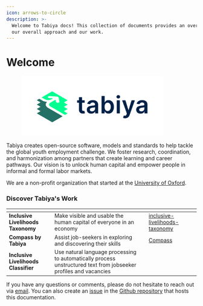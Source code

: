 ```yaml
---
icon: arrows-to-circle
description: >-
  Welcome to Tabiya docs! This collection of documents provides an overview of
  our overall approach and our work.
---
```


# Welcome

<figure><picture><source srcset=".gitbook/assets/Tabiya_Logo_RGB_Monochrome_ImageWord_Dark.png" media="(prefers-color-scheme: dark)"><img src=".gitbook/assets/Tabiya_Logo_RGB_Chromatic_ImageWord.png" alt="" width="375"></picture><figcaption></figcaption></figure>

Tabiya creates open-source software, models and standards to help tackle the global youth employment challenge. We foster research, coordination, and harmonization among partners that create learning and career pathways. Our vision is to unlock human capital and empower people in informal and formal labor markets.&#x20;

We are a non-profit organization that started at the [University of Oxford](https://www.oxfordmartin.ox.ac.uk/future-of-development/).

### Discover Tabiya's Work

<table data-view="cards"><thead><tr><th></th><th></th><th></th><th data-hidden data-card-target data-type="content-ref"></th><th data-hidden data-card-cover data-type="files"></th></tr></thead><tbody><tr><td><strong>Inclusive Livelihoods Taxonomy</strong></td><td>Make visible and usable the human capital of everyone in an economy</td><td></td><td><a href="our-tech-stack/inclusive-livelihoods-taxonomy/">inclusive-livelihoods-taxonomy</a></td><td></td></tr><tr><td><strong>Compass by Tabiya</strong></td><td>Assist job-seekers in exploring and discovering their skills</td><td></td><td><a href="https://app.gitbook.com/o/R1Wzhnch8nFln8aM1Aec/s/0O0RbZr6qGsjDH7HKDCo/">Compass</a></td><td></td></tr><tr><td><strong>Inclusive Livelihoods Classifier</strong></td><td>Use natural language processing to automatically process unstructured text from jobseeker profiles and vacancies </td><td></td><td></td><td></td></tr></tbody></table>

If you have any questions or comments, please do not hesitate to reach out via [email](mailto:hi@tabiya.tech). You can also create an [issue](https://github.com/tabiya-tech/docs/issues) in the [Github repository](https://github.com/tabiya-tech/docs/) that hosts this documentation.
